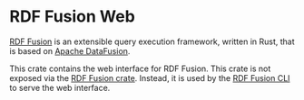 RDF Fusion Web
======

[RDF Fusion][rdf-fusion] is an extensible query execution framework, written in Rust, that is based
on [Apache DataFusion][df].

This crate contains the web interface for RDF Fusion.
This crate is not exposed via the [RDF Fusion crate][rdf-fusion].
Instead, it is used by the [RDF Fusion CLI][rdf-fusion-cli] to serve the web interface.


[df]: https://crates.io/crates/datafusion

[rdf-fusion-cli]: https://crates.io/crates/rdf-fusion-cli

[rdf-fusion]: https://crates.io/crates/rdf-fusion

[`rdf-fusion`]: https://crates.io/crates/rdf-fusion
